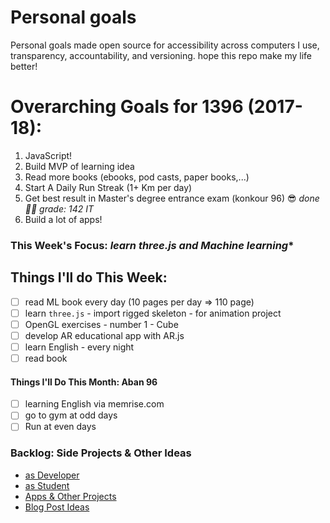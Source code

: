 # Personal goals
Personal goals made open source for accessibility across computers I use, transparency, accountability, and versioning. hope this repo make my life better!

# Overarching Goals for 1396 (2017-18):

1. JavaScript!
2. ‌Build MVP of learning idea
3. Read more books (ebooks, pod casts, paper books,...)
4. Start A Daily Run Streak (1+ Km per day)
5. Get best result in Master's degree entrance exam  (konkour 96) 😎 _done 🎉🎊 grade: 142 IT_
6. Build a lot of apps!


### This Week's Focus:  *learn three.js and Machine learning**

## Things I'll do This Week:

- [ ] read ML book every day (10 pages per day => 110 page)
- [ ] learn `three.js` - import rigged skeleton - for animation project
- [ ] OpenGL exercises - number 1 - Cube
- [ ] develop AR educational app with AR.js
- [ ] learn English - every night
- [ ] read book 

#### Things I'll Do This Month: Aban 96

- [ ] learning English via memrise.com
- [ ] go to gym at odd days
- [ ] Run at even days

### Backlog: Side Projects & Other Ideas

- [as Developer](https://github.com/mmdsharifi/personal-goals/blob/master/asDveloper.md)
- [as Student](https://github.com/mmdsharifi/personal-goals/blob/master/asStudent.md)
- [Apps & Other Projects](https://github.com/mmdsharifi/personal-goals/blob/master/ideas-and-misc/app-ideas.md)
- [Blog Post Ideas](https://github.com/mmdsharifi/personal-goals/blob/master/ideas-and-misc/blog-ideas.md)
